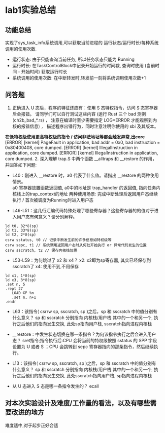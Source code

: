 # lab1实验总结
## 功能总结
实现了sys_task_info系统调用,可以获取当前进程的 运行状态/运行时长/每种系统调用的使用次数.  
- 运行状态: 由于只能查询当前任务, 所以任务状态只能为 Running
- 运行时长: 在TaskControlBlock中记录开始运行的时间戳, 查询时使用 (当前时间 - 开始时间) 获取运行时长
- 系统调用的使用次数: 在中断转发时,转发前一刻将系统调用使用次数+1
## 问答题
1. 正确进入 U 态后，程序的特征还应有：使用 S 态特权指令，访问 S 态寄存器后会报错。 请同学们可以自行测试这些内容 (运行 Rust 三个 bad 测例 (ch2b_bad_*.rs) ， 注意在编译时至少需要指定 LOG=ERROR 才能观察到内核的报错信息) ， 描述程序出错行为，同时注意注明你使用的 sbi 及其版本。
  
**在低特权级使用更高特权级的指令 / 访问非法地址等都会触发异常,出core**
[ERROR] [kernel] PageFault in application, bad addr = 0x0, bad instruction = 0x80400408, core dumped.
[ERROR] [kernel] IllegalInstruction in application, core dumped.
[ERROR] [kernel] IllegalInstruction in application, core dumped.
2. 深入理解 trap.S 中两个函数 __alltraps 和 __restore 的作用，并回答如下问题:

- L40：刚进入 __restore 时，a0 代表了什么值。请指出 __restore 的两种使用情景。  
a0 寄存器放置函数返回值, a0中的地址是 trap_handler 的返回值, 指向任务内核栈上的trap_context的地址
两种使用场景: 完成中断处理后返回用户态继续执行 / 首次被调度为Running时进入用户态

- L46-L51：这几行汇编代码特殊处理了哪些寄存器？这些寄存器的的值对于进入用户态有何意义？请分别解释。
```
ld t0, 32*8(sp)
ld t1, 33*8(sp)
ld t2, 2*8(sp)
csrw sstatus, t0 // 记录中断发生前的许多信息如特权级等
csrw sepc, t1 // 系统调用返回用户态时从何处开始执行 or 异常代码发生的位置
csrw sscratch, t2 // 保存内核栈位置
```

- L53-L59：为何跳过了 x2 和 x4？
x2: x2即为sp寄存器, 其实已经保存到sscratch了
x4: 使用不到,不用保存
```
ld x1, 1*8(sp)
ld x3, 3*8(sp)
.set n, 5
.rept 27
   LOAD_GP %n
   .set n, n+1
.endr
```
- L63：该指令( csrrw sp, sscratch, sp )之后，sp 和 sscratch 中的值分别有什么意义？
sp 和 sscratch 分别指向 内核栈/用户栈 其中的一个和另一个, 执行之后他们的指向发生交换, 此处sp指向用户栈, sscratch指向进程内核栈

- __restore：中发生状态切换在哪一条指令？为何该指令执行之后会进入用户态？
sret指令;指令执行后:CPU 会将当前的特权级按照 sstatus 的 SPP 字段设置为 U 或者 S ；CPU 会跳转到 sepc 寄存器指向的那条指令，然后继续执行。

- L13：该指令( csrrw sp, sscratch, sp )之后，sp 和 sscratch 中的值分别有什么意义？
sp 和 sscratch 分别指向 内核栈/用户栈 其中的一个和另一个, 执行之后他们的指向发生交换, 此处sscratch指向用户栈, sp指向进程内核栈

- 从 U 态进入 S 态是哪一条指令发生的？
ecall
## 对本次实验设计及难度/工作量的看法，以及有哪些需要改进的地方
难度适中,对于起步正好合适